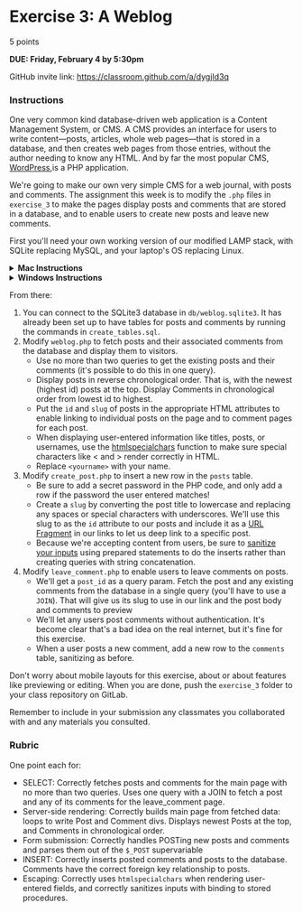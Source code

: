 # Exercise 3: A Weblog

5 points

**DUE: Friday, February 4 by 5:30pm**

GitHub invite link: https://classroom.github.com/a/dygjId3q

### Instructions

One very common kind database-driven web application is a Content Management
System, or CMS. A CMS provides an interface for users to write content—posts,
articles, whole web pages—that is stored in a database, and then creates web
pages from those entries, without the author needing to know any HTML. And by
far the most popular CMS, [WordPress](https://wordpress.com/),is a PHP
application.

We're going to make our own very simple CMS for a web journal, with posts and
comments. The assignment this week is to modify the `.php` files in `exercise_3`
to make the pages display posts and comments that are stored in a database, and
to enable users to create new posts and leave new comments.

First you'll need your own working version of our modified LAMP stack, with
SQLite replacing MySQL, and your laptop's OS replacing Linux.

<details>
    <summary><b>Mac Instructions</b></summary>

    - Install PHP: https://www.php.net/manual/en/install.macosx.packages.php)
    - Apache and SQLite are already installed
</details>

<details>
    <summary><b>Windows Instructions</b></summary>

    - Install WAMP: https://bitnami.com/stack/wamp/installer
    - Download SQLite: https://www.sqlite.org/download.html
</details>

From there:
1. You can connect to the SQLite3 database in `db/weblog.sqlite3`. It has
  already been set up to have tables for posts and comments by running the
  commands in `create_tables.sql`.
1. Modify `weblog.php` to fetch posts and their associated comments from the
    database and display them to visitors.
    - Use no more than two queries to get the existing posts and their comments
      (it's possible to do this in one query).
    - Display posts in reverse chronological order. That is, with the newest
      (highest id) posts at the top. Display Comments in chronological order from
      lowest id to highest.
    - Put the `id` and `slug` of posts in the appropriate HTML attributes to enable
      linking to individual posts on the page and to comment pages for each post.
    - When displaying user-entered information like titles, posts, or usernames, use
      the [htmlspecialchars](https://www.php.net/manual/en/function.htmlspecialchars.php)
      function to make sure special characters like < and > render correctly in HTML.
    - Replace `<yourname>` with your name.
1. Modify `create_post.php` to insert a new row in the `posts` table.
    - Be sure to add a secret password in the PHP code, and only add a row if the
      password the user entered matches!
    - Create a `slug` by converting the post title to lowercase and replacing any
      spaces or special characters with underscores. We'll use this slug to as
      the `id` attribute to our posts and include it as a
      [URL Fragment](https://en.wikipedia.org/wiki/URI_fragment) in our links to
      let us deep link to a specific post.
    - Because we're accepting content from users, be sure to
      [sanitize your inputs](https://xkcd.com/327/) using prepared statements to
  do the inserts rather than creating queries with string concatenation.
1. Modify `leave_comment.php` to enable users to leave comments on posts.
    - We'll get a `post_id` as a query param. Fetch the post and any existing
      comments from the database in a single query (you'll have to use a `JOIN`).
      That will give us its slug to use in  our link and the post body and
      comments to preview
    - We'll let any users post comments without authentication. It's become clear
      that's a bad idea on the real internet, but it's fine for this exercise.
    - When a user posts a new comment, add a new row to the `comments` table,
      sanitizing as before.

Don't worry about mobile layouts for this exercise, about or about features like
previewing or editing. When you are done, push the `exercise_3` folder to your
class repository on GitLab.

Remember to include in your submission any classmates you collaborated with and
any materials you consulted.

### Rubric

One point each for:
- SELECT: Correctly fetches posts and comments for the main page with no more
  than two queries. Uses one query with a JOIN to fetch a post and any of its
  comments for the leave_comment page.
- Server-side rendering: Correctly builds main page from fetched data: loops to
  write Post and Comment divs. Displays newest Posts at the top, and Comments in
  chronological order.
- Form submission: Correctly handles POSTing new posts and comments and parses
  them out of the `$_POST` supervariable
- INSERT: Correctly inserts posted comments and posts to the database. Comments
  have the correct foreign key relationship to posts.
- Escaping: Correctly uses `htmlspecialchars` when rendering user-entered
  fields, and correctly sanitizes inputs with binding to stored procedures.
